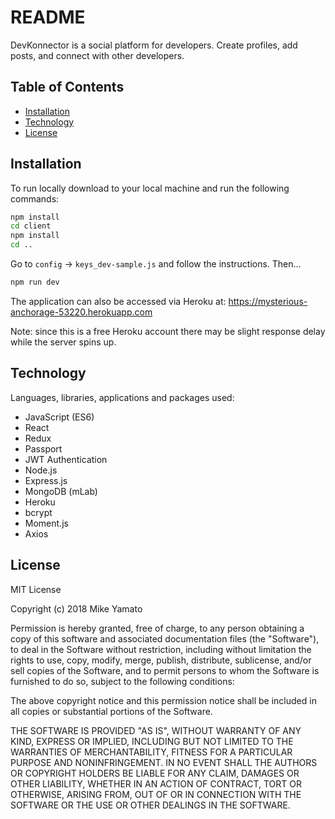 # README

DevKonnector is a social platform for developers. Create profiles, add posts, and connect with other developers.  

## Table of Contents

- [Installation](#installation)
- [Technology](#technology)
- [License](#license)

## Installation

To run locally download to your local machine and run the following commands:

```sh
npm install
cd client
npm install
cd ..
```
Go to `config` -> `keys_dev-sample.js` and follow the instructions. Then...
```sh
npm run dev
```

The application can also be accessed via Heroku at:  https://mysterious-anchorage-53220.herokuapp.com

Note: since this is a free Heroku account there may be slight response delay while the server spins up. 

## Technology

Languages, libraries, applications and packages used:

- JavaScript (ES6)
- React
- Redux
- Passport
- JWT Authentication
- Node.js
- Express.js
- MongoDB (mLab)
- Heroku
- bcrypt
- Moment.js
- Axios

## License

MIT License

Copyright (c) 2018 Mike Yamato

Permission is hereby granted, free of charge, to any person obtaining a copy
of this software and associated documentation files (the "Software"), to deal
in the Software without restriction, including without limitation the rights
to use, copy, modify, merge, publish, distribute, sublicense, and/or sell
copies of the Software, and to permit persons to whom the Software is
furnished to do so, subject to the following conditions:

The above copyright notice and this permission notice shall be included in all
copies or substantial portions of the Software.

THE SOFTWARE IS PROVIDED "AS IS", WITHOUT WARRANTY OF ANY KIND, EXPRESS OR
IMPLIED, INCLUDING BUT NOT LIMITED TO THE WARRANTIES OF MERCHANTABILITY,
FITNESS FOR A PARTICULAR PURPOSE AND NONINFRINGEMENT. IN NO EVENT SHALL THE
AUTHORS OR COPYRIGHT HOLDERS BE LIABLE FOR ANY CLAIM, DAMAGES OR OTHER
LIABILITY, WHETHER IN AN ACTION OF CONTRACT, TORT OR OTHERWISE, ARISING FROM,
OUT OF OR IN CONNECTION WITH THE SOFTWARE OR THE USE OR OTHER DEALINGS IN THE
SOFTWARE.
